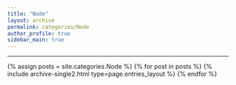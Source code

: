 ```yaml
---
title: "Node"
layout: archive
permalink: categories/Node
author_profile: true
sidebar_main: true
---
```


<!-- 공백이 포함되어 있는 카테고리 이름의 경우 site.categories['a b c'] 이런식으로! -->

---

{% assign posts = site.categories.Node %}
{% for post in posts %} {% include archive-single2.html type=page.entries_layout %} {% endfor %}
